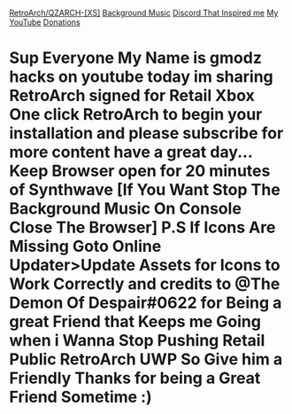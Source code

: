 <HTML>
    <BODY>
         <p>
            <a href="ms-windows-store://pdp/?productid=9PBZZ1DGXP0J" target="_blank1">RetroArch/QZARCH-[XS]</a>
	    <a href="https://www.youtube.com/watch?v=N8_4SpF4Huw" target="_blank">Background Music</a> 
            <a href="https://discord.gg/bpkdtYqV" target="_blank2">Discord That Inspired me</a>
            <a href="https://www.youtube.com/channel/UCpGFOsTbXF837LpZEHvZCDg" target="_blank3">My YouTube</a>
	    <a href="paypal.me/gmodzhacks9935" target="_blank4">Donations</a>
			<h1>
				Sup Everyone My Name is gmodz hacks on youtube today im sharing 
				RetroArch signed for Retail Xbox One click RetroArch to begin your installation and please 
				subscribe for more content have a great day... Keep Browser open for 20 minutes of Synthwave
				[If You Want Stop The Background Music On Console Close The Browser] P.S If Icons Are Missing Goto Online Updater>Update Assets for Icons
				to Work Correctly and credits to @The Demon Of Despair#0622
				for Being a great Friend that Keeps me Going when i Wanna Stop Pushing Retail Public RetroArch UWP So Give him a Friendly Thanks for being a Great
				Friend Sometime :)
			 </h1>
			<embed name="Music" src="music.mp3" width="0" height="0" loop="false" autostart="true">
         </p>
    </BODY>
</HTML>
